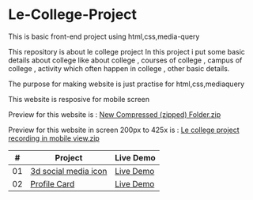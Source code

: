 # Le-College-Project

This is basic front-end project using html,css,media-query

This repository is about le college project 
In this project i put some basic details about college like about college , courses of college , campus of college , activity which often happen in college , other basic details.

The purpose for making website is just practise for html,css,mediaquery

This website is resposive for mobile screen

Preview for this website is :
[New Compressed (zipped) Folder.zip](https://github.com/vashukhanpara/Le-College-Project/files/11273204/New.Compressed.zipped.Folder.zip)

Preview for this website in screen 200px to 425x is : 
[Le college project recording in mobile view.zip](https://github.com/vashukhanpara/Le-College-Project/files/11273272/Le.college.project.recording.in.mobile.view.zip)





|  #  | Project | Live Demo 
| --- | ------------------------------------------------ | -------------------- 
| 01  | [3d social media icon](https://github.com/smthari/Frontend-Projects/tree/master/3d%20social%20media%20icons)| [Live Demo](https://3d-social-media-icons.netlify.app/)
| 02  | [Profile Card](https://github.com/smthari/Frontend-Projects/tree/master/Animated%20profile%20card)| [Live Demo](https://profile-card-animation.netlify.app/)
